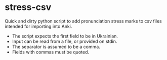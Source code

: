 # stress-csv

Quick and dirty python script to add pronunciation stress marks to csv files intended for importing into Anki.
- The script expects the first field to be in Ukrainian.
- Input can be read from a file, or provided on stdin.
- The separator is assumed to be a comma.
- Fields with commas must be quoted.
